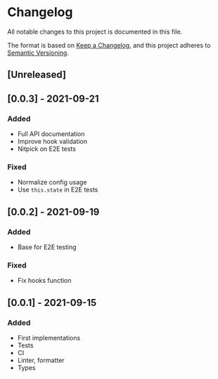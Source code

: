 # Changelog

All notable changes to this project is documented in this file.

The format is based on [Keep a Changelog](https://keepachangelog.com/en/1.0.0/),
and this project adheres to [Semantic Versioning](https://semver.org/spec/v2.0.0.html).

## [Unreleased]

## [0.0.3] - 2021-09-21

### Added
- Full API documentation
- Improve hook validation
- Nitpick on E2E tests

### Fixed
- Normalize config usage 
- Use `this.state` in E2E tests

## [0.0.2] - 2021-09-19

### Added
- Base for E2E testing

### Fixed
- Fix hooks function

## [0.0.1] - 2021-09-15

### Added
- First implementations
- Tests
- CI
- Linter, formatter
- Types